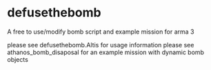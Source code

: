 defusethebomb
=============

A free to use/modify bomb script and example mission for arma 3

please see defusethebomb.Altis for usage information
please see athanos_bomb_disaposal for an example mission with dynamic bomb objects
